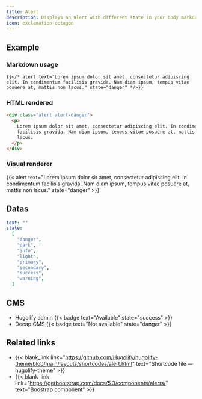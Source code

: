 ```yaml
---
title: Alert
description: Displays an alert with different state in your body markdown.
icon: exclamation-octagon
---
```


## Example

### Markdown usage

```go-html-template
{{</* alert text="Lorem ipsum dolor sit amet, consectetur adipiscing elit. In condimentum facilisis gravida. Nam diam ipsum, tempus vitae posuere at, mattis non lacus." state="danger" */>}}
```

### HTML rendered

```html
<div class="alert alert-danger">
  <p>
    Lorem ipsum dolor sit amet, consectetur adipiscing elit. In condimentum
    facilisis gravida. Nam diam ipsum, tempus vitae posuere at, mattis non
    lacus.
  </p>
</div>
```

### Visual renderer

{{< alert text="Lorem ipsum dolor sit amet, consectetur adipiscing elit. In condimentum facilisis gravida. Nam diam ipsum, tempus vitae posuere at, mattis non lacus." state="danger" >}}

## Datas

```yml
text: ""
state:
  [
    "danger",
    "dark",
    "info",
    "light",
    "primary",
    "secondary",
    "success",
    "warning",
  ]
```

## CMS

- Hugolify admin {{< badge text="Available" state="success" >}}
- Decap CMS {{< badge text="Not available" state="danger" >}}

## Related links

- {{< blank_link link="https://github.com/Hugolify/hugolify-theme/blob/main/layouts/shortcodes/alert.html" text="Shortcode file — hugolify-theme" >}}
- {{< blank_link link="https://getbootstrap.com/docs/5.3/components/alerts/" text="Boostrap component" >}}
